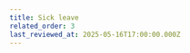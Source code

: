 ```yaml
---
title: Sick leave
related_order: 3
last_reviewed_at: 2025-05-16T17:00:00.000Z
---
```


<script src="/assets/js/redirect.js"></script>
